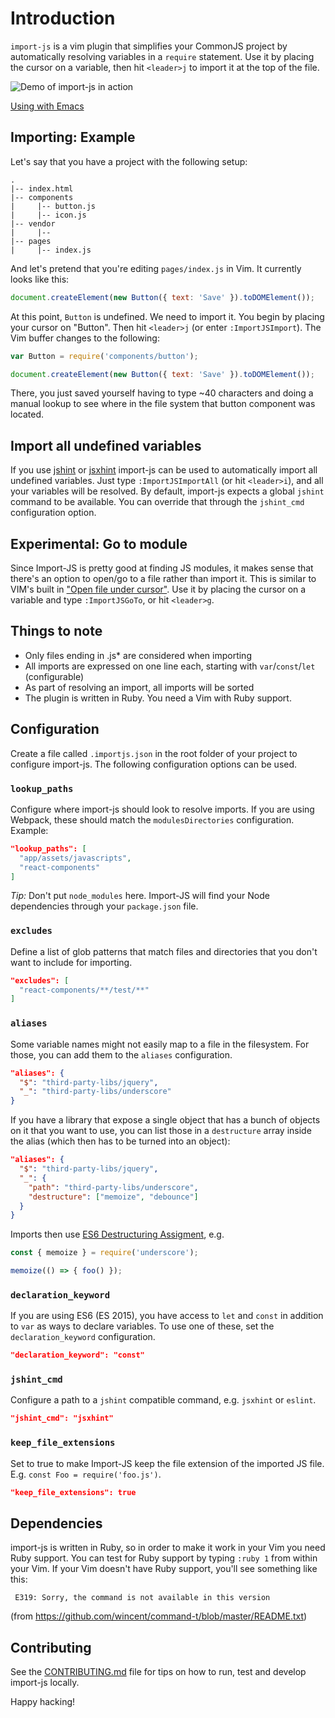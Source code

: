 # Introduction

`import-js` is a vim plugin that simplifies your CommonJS project by
automatically resolving variables in a `require` statement. Use it by placing
the cursor on a variable, then hit `<leader>j` to import it at the top of the
file.

![Demo of import-js in action](https://raw.github.com/trotzig/import-js/master/import-js-demo.gif)

[Using with Emacs](EMACS.md)

## Importing: Example

Let's say that you have a project with the following setup:

```
.
|-- index.html
|-- components
|     |-- button.js
|     |-- icon.js
|-- vendor
|     |--
|-- pages
|     |-- index.js
```

And let's pretend that you're editing `pages/index.js` in Vim. It currently
looks like this:

```js
document.createElement(new Button({ text: 'Save' }).toDOMElement());
```

At this point, `Button` is undefined. We need to import it. You begin by
placing your cursor on "Button". Then hit `<leader>j` (or enter
`:ImportJSImport`). The Vim buffer changes to the following:

```js
var Button = require('components/button');

document.createElement(new Button({ text: 'Save' }).toDOMElement());
```

There, you just saved yourself having to type ~40 characters and doing a manual
lookup to see where in the file system that button component was located.

## Import all undefined variables

If you use [jshint](http://jshint.com/) or
[jsxhint](https://github.com/STRML/JSXHint/) import-js can be used to
automatically import all undefined variables. Just type `:ImportJSImportAll`
(or hit `<leader>i`), and all your variables will be resolved. By default,
import-js expects a global `jshint` command to be available. You can override
that through the `jshint_cmd` configuration option.

## Experimental: Go to module

Since Import-JS is pretty good at finding JS modules, it makes sense that
there's an option to open/go to a file rather than import it. This is similar
to VIM's built in ["Open file under
cursor"](http://vim.wikia.com/wiki/Open_file_under_cursor). Use it by placing
the cursor on a variable and type `:ImportJSGoTo`, or hit `<leader>g`.

## Things to note

- Only files ending in .js\* are considered when importing
- All imports are expressed on one line each, starting with `var`/`const`/`let`
  (configurable)
- As part of resolving an import, all imports will be sorted
- The plugin is written in Ruby. You need a Vim with Ruby support.

## Configuration

Create a file called `.importjs.json` in the root folder of your project to
configure import-js. The following configuration options can be used.

### `lookup_paths`

Configure where import-js should look to resolve imports. If you are using
Webpack, these should match the `modulesDirectories` configuration. Example:

```json
"lookup_paths": [
  "app/assets/javascripts",
  "react-components"
]
```

*Tip:* Don't put `node_modules` here. Import-JS will find your Node
dependencies through your `package.json` file.

### `excludes`

Define a list of glob patterns that match files and directories that you don't
want to include for importing.

```json
"excludes": [
  "react-components/**/test/**"
]
```

### `aliases`

Some variable names might not easily map to a file in the filesystem. For
those, you can add them to the `aliases` configuration.

```json
"aliases": {
  "$": "third-party-libs/jquery",
  "_": "third-party-libs/underscore"
}
```

If you have a library that expose a single object that has a bunch of objects
on it that you want to use, you can list those in a `destructure` array inside
the alias (which then has to be turned into an object):

```json
"aliases": {
  "$": "third-party-libs/jquery",
  "_": {
    "path": "third-party-libs/underscore",
    "destructure": ["memoize", "debounce"]
  }
}
```

Imports then use [ES6 Destructuring Assigment](https://developer.mozilla.org/en-US/docs/Web/JavaScript/Reference/Operators/Destructuring_assignment),
e.g.

```javascript
const { memoize } = require('underscore');

memoize(() => { foo() });
```

### `declaration_keyword`

If you are using ES6 (ES 2015), you have access to `let` and `const` in addition
to `var` as ways to declare variables. To use one of these, set the
`declaration_keyword` configuration.

```json
"declaration_keyword": "const"
```

### `jshint_cmd`

Configure a path to a `jshint` compatible command, e.g. `jsxhint` or `eslint`.

```json
"jshint_cmd": "jsxhint"
```

### `keep_file_extensions`

Set to true to make Import-JS keep the file extension of the imported JS file.
E.g. `const Foo = require('foo.js')`.

```json
"keep_file_extensions": true
```

## Dependencies

import-js is written in Ruby, so in order to make it work in your Vim you need
Ruby support. You can test for Ruby support by typing `:ruby 1` from within
your Vim. If your Vim doesn't have Ruby support, you'll see something like
this:

```
 E319: Sorry, the command is not available in this version
```

(from https://github.com/wincent/command-t/blob/master/README.txt)

## Contributing

See the
[CONTRIBUTING.md](https://github.com/trotzig/import-js/blob/master/CONTRIBUTING.md)
file for tips on how to run, test and develop import-js locally.

Happy hacking!

